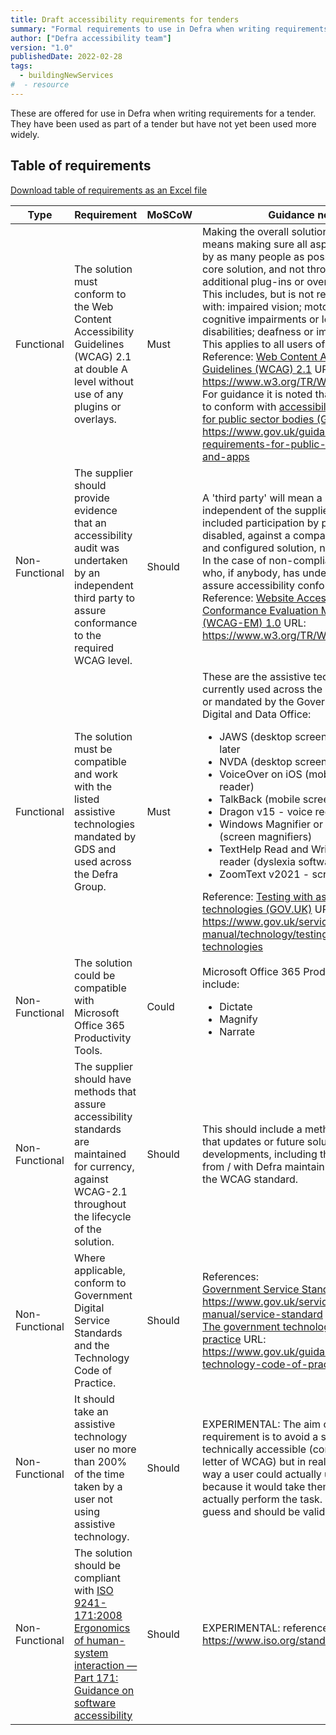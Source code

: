 ```yaml
---
title: Draft accessibility requirements for tenders
summary: "Formal requirements to use in Defra when writing requirements for tenders."
author: ["Defra accessibility team"]
version: "1.0"
publishedDate: 2022-02-28
tags:
  - buildingNewServices
#  - resource
---
```

These are offered for use in Defra when writing requirements for a tender. They have been used as part of a tender but have not yet been used more widely.

## Table of requirements

[Download table of requirements as an Excel file](/accessibility/documents/accessibility-requirements/draft-accessibility-requirements-tenders.xlsx)

| Type | Requirement | MoSCoW | Guidance notes |
|---|---|---|---|
| Functional | The solution must conform to the Web Content Accessibility Guidelines (WCAG) 2.1 at double A level without use of any plugins or overlays. | Must | Making the overall solution accessible means making sure all aspects can be used by as many people as possible within the core solution, and not through the use of additional plug-ins or overlays.<br>This includes, but is not restricted to, those with: impaired vision; motor difficulties; cognitive impairments or learning disabilities; deafness or impaired hearing.<br>This applies to all users of the system. <br>Reference: [Web Content Accessibility Guidelines (WCAG) 2.1](https://www.w3.org/TR/WCAG21/) URL: https://www.w3.org/TR/WCAG21/ <br>For guidance it is noted that we are required to conform with [accessibility requirements for public sector bodies (GOV.UK)](https://www.gov.uk/guidance/accessibility-requirements-for-public-sector-websites-and-apps) URL: https://www.gov.uk/guidance/accessibility-requirements-for-public-sector-websites-and-apps  |
| Non-Functional | The supplier should provide evidence that an accessibility audit was undertaken by an independent third party to assure conformance to the required WCAG level. | Should | A 'third party' will mean a party independent of the supplier, who has included participation by people who are disabled, against a comparable installed and configured solution, not a base version. <br>In the case of non-compliance, please state who, if anybody, has undertaken an audit to assure accessibility conformance. <br>Reference: [Website Accessibility Conformance Evaluation Methodology (WCAG-EM) 1.0](https://www.w3.org/TR/WCAG-EM/) URL: https://www.w3.org/TR/WCAG-EM/  |
| Functional | The solution must be compatible and work with the listed assistive technologies mandated by GDS and used across the Defra Group. | Must | These are the assistive technologies currently used across the Defra Group and / or mandated by the Government Central Digital and Data Office:<ul><li>JAWS (desktop screen reader) 2019 or later</li><li>NVDA (desktop screen reader)</li><li>VoiceOver on iOS (mobile screen reader)</li><li>TalkBack (mobile screen reader)</li><li>Dragon v15 - voice recognition</li><li>Windows Magnifier or Apple Zoom (screen magnifiers)</li><li>TextHelp Read and Write v12 - screen reader (dyslexia software aid)</li><li>ZoomText v2021 - screen magnifier</li></ul>Reference: [Testing with assistive technologies (GOV.UK)](https://www.gov.uk/service-manual/technology/testing-with-assistive-technologies) URL: https://www.gov.uk/service-manual/technology/testing-with-assistive-technologies  |
| Non-Functional | The solution could be compatible with Microsoft Office 365 Productivity Tools. | Could | Microsoft Office 365 Productivity Tools include:<ul><li>Dictate</li><li>Magnify</li><li>Narrate</li></ul> |
| Non-Functional | The supplier should have methods that assure accessibility standards are maintained for currency, against WCAG-2.1 throughout the lifecycle of the solution. | Should | This should include a method for assuring that updates or future solution developments, including those initiated from / with Defra maintain accessibility to the WCAG standard. |
| Non-Functional | Where applicable, conform to Government Digital Service Standards and the Technology Code of Practice. | Should | References:<br>[Government Service Standard](https://www.gov.uk/service-manual/service-standard) URL: https://www.gov.uk/service-manual/service-standard <br>[The government technology code of practice](https://www.gov.uk/guidance/the-technology-code-of-practice) URL: https://www.gov.uk/guidance/the-technology-code-of-practice  |
| Non-Functional | It should take an assistive technology user no more than 200% of the time taken by a user not using assistive technology. | Should | EXPERIMENTAL: The aim of this requirement is to avoid a system being technically accessible (conforms to the letter of WCAG) but in reality there is no way a user could actually use it for their role because it would take them too long to actually perform the task. The 200% is a guess and should be validated. |
| Non-Functional | The solution should be compliant with [ISO 9241-171:2008 Ergonomics of human-system interaction — Part 171: Guidance on software accessibility](https://www.iso.org/standard/39080.html) | Should | EXPERIMENTAL: reference URL is https://www.iso.org/standard/39080.html |                                                                                                             
